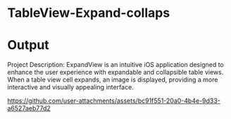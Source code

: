 # TableView-Expand-collaps

# Output
Project Description: ExpandView is an intuitive iOS application designed to enhance the user experience with expandable and collapsible table views. When a table view cell expands, an image is displayed, providing a more interactive and visually appealing interface.

https://github.com/user-attachments/assets/bc91f551-20a0-4b4e-9d33-a6527aeb77d2


